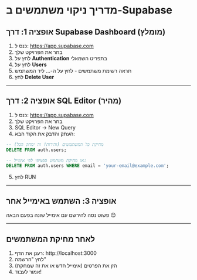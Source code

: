 # מדריך ניקוי משתמשים ב-Supabase

## אופציה 1: דרך Supabase Dashboard (מומלץ)

1. כנס ל: https://app.supabase.com
2. בחר את הפרויקט שלך
3. לחץ על **Authentication** בתפריט השמאלי
4. לחץ על **Users**
5. תראה רשימת משתמשים - לחץ על ה-... ליד המשתמש
6. לחץ **Delete User**

---

## אופציה 2: דרך SQL Editor (מהיר)

1. כנס ל: https://app.supabase.com
2. בחר את הפרויקט שלך
3. SQL Editor → New Query
4. העתק והדבק את הקוד הבא:

```sql
-- מחיקת כל המשתמשים (זהירות! זה ימחק הכל)
DELETE FROM auth.users;

-- או מחיקת משתמש ספציפי לפי אימייל:
DELETE FROM auth.users WHERE email = 'your-email@example.com';
```

5. לחץ RUN

---

## אופציה 3: השתמש באימייל אחר

פשוט נסה להירשם עם אימייל שונה בפעם הבאה 😊

---

## לאחר מחיקת המשתמשים

1. רענן את הדף: http://localhost:3000
2. לחץ "הרשמה"
3. הזן את הפרטים (אימייל חדש או את זה שמחקת)
4. אמור לעבוד!
